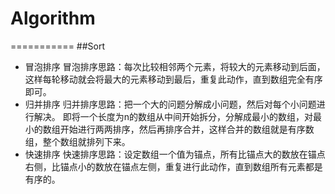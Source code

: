 # Algorithm
===========
##Sort
- 冒泡排序
    冒泡排序思路：每次比较相邻两个元素，将较大的元素移动到后面，这样每轮移动就会将最大的元素移动到最后，重复此动作，直到数组完全有序即可。
- 归并排序
    归并排序思路：把一个大的问题分解成小问题，然后对每个小问题进行解决。
    即将一个长度为n的数组从中间开始拆分，分解成最小的数组，对最小的数组开始进行两两排序，然后再排序合并，这样合并的数组就是有序数组，整个数组就排列下来。
- 快速排序
    快速排序思路：设定数组一个值为锚点，所有比锚点大的数放在锚点右侧，比锚点小的数放在锚点左侧，重复进行此动作，直到数组所有元素都是有序的。

